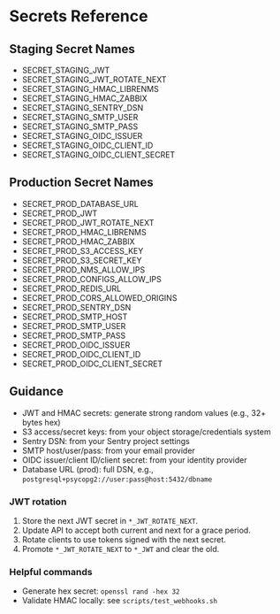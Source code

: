 # Secrets Reference

## Staging Secret Names
- SECRET_STAGING_JWT
- SECRET_STAGING_JWT_ROTATE_NEXT
- SECRET_STAGING_HMAC_LIBRENMS
- SECRET_STAGING_HMAC_ZABBIX
- SECRET_STAGING_SENTRY_DSN
- SECRET_STAGING_SMTP_USER
- SECRET_STAGING_SMTP_PASS
- SECRET_STAGING_OIDC_ISSUER
- SECRET_STAGING_OIDC_CLIENT_ID
- SECRET_STAGING_OIDC_CLIENT_SECRET

## Production Secret Names
- SECRET_PROD_DATABASE_URL
- SECRET_PROD_JWT
- SECRET_PROD_JWT_ROTATE_NEXT
- SECRET_PROD_HMAC_LIBRENMS
- SECRET_PROD_HMAC_ZABBIX
- SECRET_PROD_S3_ACCESS_KEY
- SECRET_PROD_S3_SECRET_KEY
- SECRET_PROD_NMS_ALLOW_IPS
- SECRET_PROD_CONFIGS_ALLOW_IPS
- SECRET_PROD_REDIS_URL
- SECRET_PROD_CORS_ALLOWED_ORIGINS
- SECRET_PROD_SENTRY_DSN
- SECRET_PROD_SMTP_HOST
- SECRET_PROD_SMTP_USER
- SECRET_PROD_SMTP_PASS
- SECRET_PROD_OIDC_ISSUER
- SECRET_PROD_OIDC_CLIENT_ID
- SECRET_PROD_OIDC_CLIENT_SECRET

## Guidance
- JWT and HMAC secrets: generate strong random values (e.g., 32+ bytes hex)
- S3 access/secret keys: from your object storage/credentials system
- Sentry DSN: from your Sentry project settings
- SMTP host/user/pass: from your email provider
- OIDC issuer/client ID/client secret: from your identity provider
- Database URL (prod): full DSN, e.g., `postgresql+psycopg2://user:pass@host:5432/dbname`

### JWT rotation
1. Store the next JWT secret in `*_JWT_ROTATE_NEXT`.
2. Update API to accept both current and next for a grace period.
3. Rotate clients to use tokens signed with the next secret.
4. Promote `*_JWT_ROTATE_NEXT` to `*_JWT` and clear the old.

### Helpful commands
- Generate hex secret: `openssl rand -hex 32`
- Validate HMAC locally: see `scripts/test_webhooks.sh`